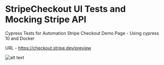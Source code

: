 # StripeCheckout UI Tests and Mocking Stripe API
Cypress Tests for Automation Stripe Checkout Demo Page - Using cypress 10 and Docker

URL - https://checkout.stripe.dev/preview


![alt text](https://github.com/chiragverma/cypress-checkout/blob/master/StripePage.png)
